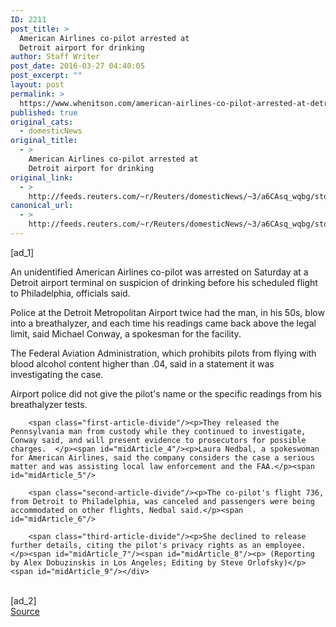 ```yaml
---
ID: 2211
post_title: >
  American Airlines co-pilot arrested at
  Detroit airport for drinking
author: Staff Writer
post_date: 2016-03-27 04:40:05
post_excerpt: ""
layout: post
permalink: >
  https://www.whenitson.com/american-airlines-co-pilot-arrested-at-detroit-airport-for-drinking/
published: true
original_cats:
  - domesticNews
original_title:
  - >
    American Airlines co-pilot arrested at
    Detroit airport for drinking
original_link:
  - >
    http://feeds.reuters.com/~r/Reuters/domesticNews/~3/a6CAsq_wqbg/story01.htm
canonical_url:
  - >
    http://feeds.reuters.com/~r/Reuters/domesticNews/~3/a6CAsq_wqbg/story01.htm
---
```

 [ad_1]
<br><div id="articleText">
<span id="midArticle_start"/>

<span class="focusParagraph" readability="4"><p><span class="articleLocatio&lt;/span&gt;n">An unidentified American Airlines co-pilot was arrested on Saturday at a Detroit airport terminal on suspicion of drinking before his scheduled flight to Philadelphia, officials said.</span></p></span><span id="midArticle_0"/><p>Police at the Detroit Metropolitan Airport twice had the man, in his 50s, blow into a breathalyzer, and each time his readings came back above the legal limit, said Michael Conway, a spokesman for the facility.</p><span id="midArticle_1"/><p>The Federal Aviation Administration, which prohibits pilots from flying with blood alcohol content higher than .04, said in a statement it was investigating the case.  </p><span id="midArticle_2"/><p>Airport police did not give the pilot's name or the specific readings from his breathalyzer tests. </p><span id="midArticle_3"/>
        
        <span class="first-article-divide"/><p>They released the Pennsylvania man from custody while they continued to investigate, Conway said, and will present evidence to prosecutors for possible charges.  </p><span id="midArticle_4"/><p>Laura Nedbal, a spokeswoman for American Airlines, said the company considers the case a serious matter and was assisting local law enforcement and the FAA.</p><span id="midArticle_5"/>
        
        <span class="second-article-divide"/><p>The co-pilot's flight 736, from Detroit to Philadelphia, was canceled and passengers were being accommodated on other flights, Nedbal said.</p><span id="midArticle_6"/>
        
        <span class="third-article-divide"/><p>She declined to release further details, citing the pilot's privacy rights as an employee. </p><span id="midArticle_7"/><span id="midArticle_8"/><p> (Reporting by Alex Dobuzinskis in Los Angeles; Editing by Steve Orlofsky)</p><span id="midArticle_9"/></div>
<br>[ad_2]
<br><a href="http://feeds.reuters.com/~r/Reuters/domesticNews/~3/a6CAsq_wqbg/story01.htm">Source </a>